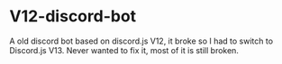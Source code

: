 # V12-discord-bot
A old discord bot based on discord.js V12, it broke so I had to switch to Discord.js V13. Never wanted to fix it, most of it is still broken.
